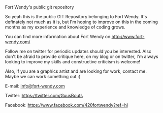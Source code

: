 Fort Wendy's public git repository

So yeah this is the public GIT Repository belonging to Fort Wendy. It's definately not much as it is, but I'm hoping to improve on this in the coming months as my experience and knowledge of coding grows.

You can find more information about Fort Wendy on http://www.fort-wendy.com/

Follow me on twitter for periodic updates should you be interested. Also don't be afraid to provide critique here, on my blog or on twitter, I'm always looking to improve my skills and constructive criticism is welcome!

Also, if you are a graphics artist and are looking for work, contact me. Maybe we can work something out :)

E-mail: info@fort-wendy.com

Twitter: https://twitter.com/GuusBouts

Facebook: https://www.facebook.com/420fortwendy?ref=hl
